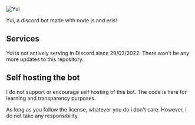 ![Yui](https://i.imgur.com/WasjFzU.jpg)

Yui, a discord bot made with node.js and eris!

## Services

Yui is not actively serving in Discord since 29/03/2022.
There won't be any more updates to this repository.

## Self hosting the bot

I do not support or encourage self hosting of this bot. The code is here for learning and transparency purposes.

As long as you follow the license, whatever you do i don't care. However, i do not take any responsibility.
